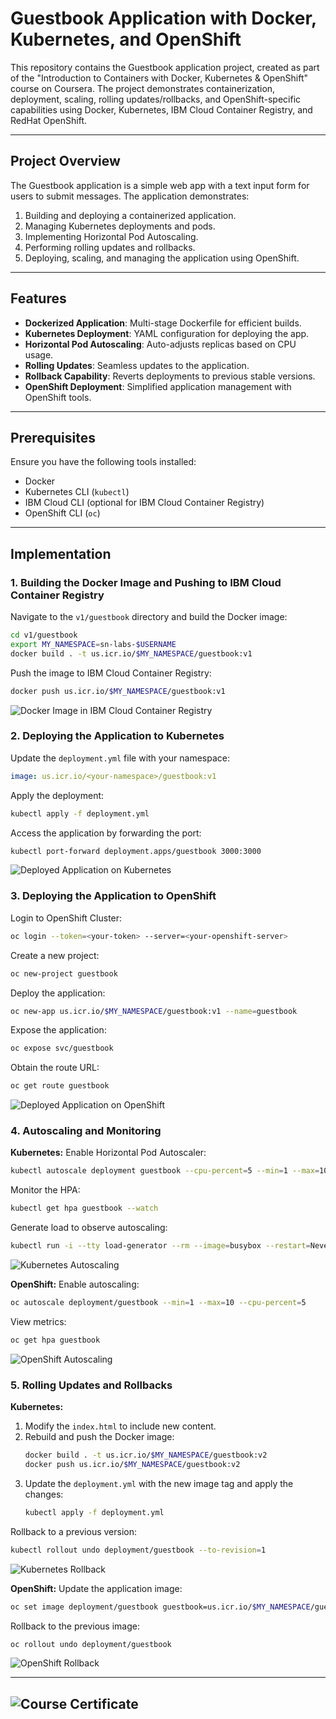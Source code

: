 # Guestbook Application with Docker, Kubernetes, and OpenShift

This repository contains the Guestbook application project, created as part of the "Introduction to Containers with Docker, Kubernetes & OpenShift" course on Coursera. The project demonstrates containerization, deployment, scaling, rolling updates/rollbacks, and OpenShift-specific capabilities using Docker, Kubernetes, IBM Cloud Container Registry, and RedHat OpenShift.

---

## Project Overview
The Guestbook application is a simple web app with a text input form for users to submit messages. The application demonstrates:

1. Building and deploying a containerized application.
2. Managing Kubernetes deployments and pods.
3. Implementing Horizontal Pod Autoscaling.
4. Performing rolling updates and rollbacks.
5. Deploying, scaling, and managing the application using OpenShift.

---

## Features
- **Dockerized Application**: Multi-stage Dockerfile for efficient builds.
- **Kubernetes Deployment**: YAML configuration for deploying the app.
- **Horizontal Pod Autoscaling**: Auto-adjusts replicas based on CPU usage.
- **Rolling Updates**: Seamless updates to the application.
- **Rollback Capability**: Reverts deployments to previous stable versions.
- **OpenShift Deployment**: Simplified application management with OpenShift tools.

---

## Prerequisites
Ensure you have the following tools installed:

- Docker
- Kubernetes CLI (`kubectl`)
- IBM Cloud CLI (optional for IBM Cloud Container Registry)
- OpenShift CLI (`oc`)

---

## Implementation

### 1. Building the Docker Image and Pushing to IBM Cloud Container Registry
Navigate to the `v1/guestbook` directory and build the Docker image:
```bash
cd v1/guestbook
export MY_NAMESPACE=sn-labs-$USERNAME
docker build . -t us.icr.io/$MY_NAMESPACE/guestbook:v1
```

Push the image to IBM Cloud Container Registry:
```bash
docker push us.icr.io/$MY_NAMESPACE/guestbook:v1
```

![Docker Image in IBM Cloud Container Registry](path/to/confirmation-image)

### 2. Deploying the Application to Kubernetes
Update the `deployment.yml` file with your namespace:
```yaml
image: us.icr.io/<your-namespace>/guestbook:v1
```

Apply the deployment:
```bash
kubectl apply -f deployment.yml
```

Access the application by forwarding the port:
```bash
kubectl port-forward deployment.apps/guestbook 3000:3000
```

![Deployed Application on Kubernetes](path/to/kubernetes-deployment-image)

### 3. Deploying the Application to OpenShift
Login to OpenShift Cluster:
```bash
oc login --token=<your-token> --server=<your-openshift-server>
```

Create a new project:
```bash
oc new-project guestbook
```

Deploy the application:
```bash
oc new-app us.icr.io/$MY_NAMESPACE/guestbook:v1 --name=guestbook
```

Expose the application:
```bash
oc expose svc/guestbook
```

Obtain the route URL:
```bash
oc get route guestbook
```

![Deployed Application on OpenShift](path/to/openshift-deployment-image)

### 4. Autoscaling and Monitoring
**Kubernetes:**
Enable Horizontal Pod Autoscaler:
```bash
kubectl autoscale deployment guestbook --cpu-percent=5 --min=1 --max=10
```

Monitor the HPA:
```bash
kubectl get hpa guestbook --watch
```

Generate load to observe autoscaling:
```bash
kubectl run -i --tty load-generator --rm --image=busybox --restart=Never -- /bin/sh -c "while sleep 0.01; do wget -q -O- http://localhost:3000; done"
```

![Kubernetes Autoscaling](path/to/kubernetes-autoscaling-image)

**OpenShift:**
Enable autoscaling:
```bash
oc autoscale deployment/guestbook --min=1 --max=10 --cpu-percent=5
```

View metrics:
```bash
oc get hpa guestbook
```

![OpenShift Autoscaling](path/to/openshift-autoscaling-image)

### 5. Rolling Updates and Rollbacks
**Kubernetes:**
1. Modify the `index.html` to include new content.
2. Rebuild and push the Docker image:
   ```bash
   docker build . -t us.icr.io/$MY_NAMESPACE/guestbook:v2
   docker push us.icr.io/$MY_NAMESPACE/guestbook:v2
   ```
3. Update the `deployment.yml` with the new image tag and apply the changes:
   ```bash
   kubectl apply -f deployment.yml
   ```

Rollback to a previous version:
```bash
kubectl rollout undo deployment/guestbook --to-revision=1
```

![Kubernetes Rollback](path/to/kubernetes-rollback-image)

**OpenShift:**
Update the application image:
```bash
oc set image deployment/guestbook guestbook=us.icr.io/$MY_NAMESPACE/guestbook:v2
```

Rollback to the previous image:
```bash
oc rollout undo deployment/guestbook
```

![OpenShift Rollback](path/to/openshift-rollback-image)

---

## ![Course Certificate]()
